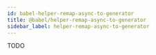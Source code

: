 ```yaml
---
id: babel-helper-remap-async-to-generator
title: @babel/helper-remap-async-to-generator
sidebar_label: helper-remap-async-to-generator
---
```


TODO


